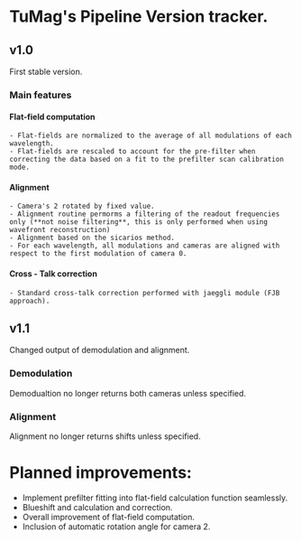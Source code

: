 # TuMag's Pipeline Version tracker.

## v1.0
First stable version.

### Main features

#### Flat-field computation 
    - Flat-fields are normalized to the average of all modulations of each wavelength.  
    - Flat-fields are rescaled to account for the pre-filter when correcting the data based on a fit to the prefilter scan calibration mode.  
#### Alignment
    - Camera's 2 rotated by fixed value. 
    - Alignment routine permorms a filtering of the readout frequencies only (**not noise filtering**, this is only performed when using wavefront reconstruction)
    - Alignment based on the sicarios method.
    - For each wavelength, all modulations and cameras are aligned with respect to the first modulation of camera 0.
#### Cross - Talk correction
    - Standard cross-talk correction performed with jaeggli module (FJB approach). 

## v1.1
Changed output of demodulation and alignment.

### Demodulation
Demodualtion no longer returns both cameras unless specified. 

### Alignment
Alignment no longer returns shifts unless specified. 

# Planned improvements:

 - Implement prefilter fitting into flat-field calculation function seamlessly. 
 - Blueshift and calculation and correction. 
 - Overall improvement of flat-field computation.
 - Inclusion of automatic rotation angle for camera 2. 